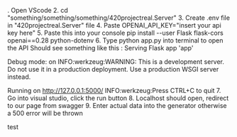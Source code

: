 

. Open VScode
2. cd "something/something/something/420projectreal.Server"
3. Create .env file in "420projectreal.Server" file 
4. Paste OPENAI_API_KEY="insert your api key here"
5. Paste this into your console  pip install --user Flask flask-cors openai==0.28 python-dotenv
6. Type python app.py into terminal to open the API 
Should see something like this : 
 Serving Flask app 'app'
 
Debug mode: on
INFO:werkzeug:WARNING: This is a development server. Do not use it in a production deployment. Use a production WSGI server instead.
 
Running on http://127.0.0.1:5000/
INFO:werkzeug:Press CTRL+C to quit
7. Go into visual studio, click the run button
8. Localhost should open, redirect to our page from swagger
9. Enter actual data into the generator otherwise a 500 error will be thrown
 
test
